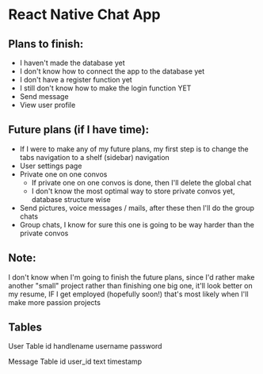 # React Native Chat App

## Plans to finish:
- I haven't made the database yet
- I don't know how to connect the app to the database yet
- I don't have a register function yet
- I still don't know how to make the login function YET
- Send message
- View user profile

## Future plans (if I have time):
- If I were to make any of my future plans, my first step is to change the tabs navigation to a shelf (sidebar) navigation
- User settings page
- Private one on one convos
  - If private one on one convos is done, then I'll delete the global chat
  - I don't know the most optimal way to store private convos yet, database structure wise
- Send pictures, voice messages / mails, after these then I'll do the group chats
- Group chats, I know for sure this one is going to be way harder than the private convos

## Note:
I don't know when I'm going to finish the future plans, since I'd rather make another "small" project rather than finishing one big one, it'll look better on my resume, IF I get employed (hopefully soon!) that's most likely when I'll make more passion projects

## Tables
User Table
id
handlename
username
password

Message Table
id
user_id
text
timestamp
